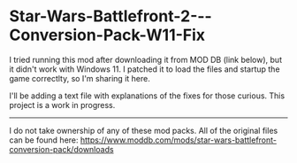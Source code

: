 # Star-Wars-Battlefront-2---Conversion-Pack-W11-Fix


I tried running this mod after downloading it from MOD DB (link below), but it didn't work with Windows 11. I patched it to load the files and startup the game correctlty, so I'm sharing it here.

I'll be adding a text file with explanations of the fixes for those curious. This project is a work in progress.

---------------------------------------------------------------------------------------------------------------------------------------
I do not take ownership of any of these mod packs. All of the original files can be found here: https://www.moddb.com/mods/star-wars-battlefront-conversion-pack/downloads

